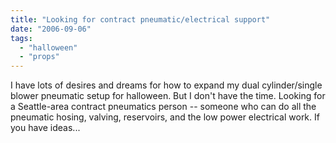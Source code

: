 ```yaml
---
title: "Looking for contract pneumatic/electrical support"
date: "2006-09-06"
tags: 
  - "halloween"
  - "props"
---
```


I have lots of desires and dreams for how to expand my dual cylinder/single blower pneumatic setup for halloween. But I don't have the time. Looking for a Seattle-area contract pneumatics person -- someone who can do all the pneumatic hosing, valving, reservoirs, and the low power electrical work. If you have ideas...
